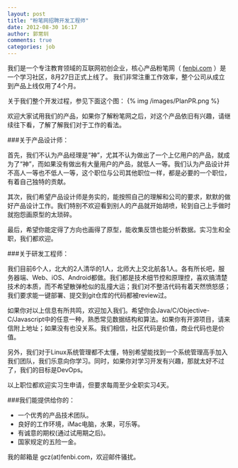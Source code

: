```yaml
---
layout: post
title: "粉笔网招聘开发工程师"
date: 2012-08-30 16:17
author: 郭常圳
comments: true
categories: job
---
```


我们是一个专注教育领域的互联网初创企业，核心产品粉笔网（ [fenbi.com](http://fenbi.com) ）是一个学习社区，8月27日正式上线了。
我们非常注重工作效率，整个公司从成立到产品上线仅用了4个月。

<!-- more -->

关于我们整个开发过程，参见下面这个图：
{% img /images/PlanPR.png %}

欢迎大家试用我们的产品，如果你了解粉笔网之后，对这个产品依旧有兴趣，请继续往下看，了解了解我们对于工作的看法。

###关于产品设计师：

首先，我们不认为产品经理是“神”，尤其不认为做出了一个上亿用户的产品，就成为了“神”，而如果没有做出有大量用户的产品，就低人一等。我们认为产品设计并不高人一等也不低人一等，这个职位与公司其他职位一样，都是必要的一个职位，有着自己独特的贡献。

其次，我们希望产品设计师是务实的，能按照自己的理解和公司的要求，默默的做好产品设计工作。我们特别不欢迎看到别人的产品就开始胡喷，轮到自己上手做时就抱怨画原型的太琐碎。

最后，希望你能定得了方向也画得了原型，能收集反馈也能分析数据。实习生和全职，我们都欢迎。

###关于研发工程师：

我们目前6个人，北大的2人清华的1人，北师大上交北航各1人。各有所长吧，服务器端、Web、iOS、Android都做。我们都是技术细节控和原理控，喜欢搞清楚技术的本质，而不希望散弹枪似的乱撞大运；我们对不整洁代码有着天然愤怒感；我们要求能一键部署、提交到git仓库的代码都被review过。

如果你对以上信息有所共鸣，欢迎加入我们。希望你会Java/C/Objective-C/Javascript中的任意一种，熟悉常见数据结构和算法。如果你有开源项目，请来信附上地址；如果没有也没关系。我们相信，社区代码是价值，商业代码也是价值。

另外，我们对于Linux系统管理都不太懂，特别希望能找到一个系统管理高手加入我们团队，我们乐意向你学习。同时，如果你对学习开发有兴趣，那就太好不过了，我们的目标是DevOps。

以上职位都欢迎实习生申请，但要求每周至少全职实习4天。

###我们能提供给你的：
 * 一个优秀的产品技术团队。
 * 良好的工作环境，iMac电脑，水果，可乐等。
 * 有诚意的期权(通过试用期之后)。
 * 国家规定的五险一金。


我的邮箱是 gcz(at)fenbi.com，欢迎邮件骚扰。

